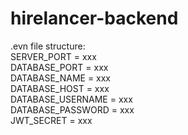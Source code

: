 # hirelancer-backend

.evn file structure:\
SERVER_PORT = xxx\
DATABASE_PORT = xxx\
DATABASE_NAME = xxx\
DATABASE_HOST = xxx\
DATABASE_USERNAME = xxx\
DATABASE_PASSWORD = xxx\
JWT_SECRET = xxx
